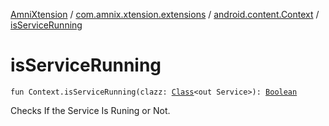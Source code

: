 [AmniXtension](../../index.md) / [com.amnix.xtension.extensions](../index.md) / [android.content.Context](index.md) / [isServiceRunning](./is-service-running.md)

# isServiceRunning

`fun Context.isServiceRunning(clazz: `[`Class`](http://docs.oracle.com/javase/6/docs/api/java/lang/Class.html)`<out Service>): `[`Boolean`](https://kotlinlang.org/api/latest/jvm/stdlib/kotlin/-boolean/index.html)

Checks If the Service Is Runing or Not.

